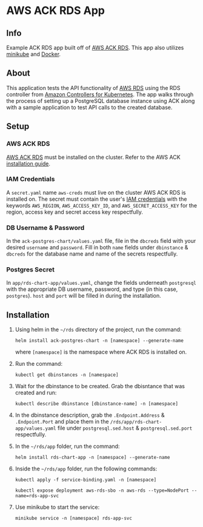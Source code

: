 ﻿# **AWS ACK RDS App**

## Info

Example ACK RDS app built off of [AWS ACK RDS](https://github.com/aws-controllers-k8s/rds-controller). This app also utilizes [minikube](https://minikube.sigs.k8s.io/docs/start/) and [Docker](https://docs.docker.com/get-docker/).

## About

This application tests the API functionality of [AWS RDS](https://aws.amazon.com/rds/?trk=c0fcea17-fb6a-4c27-ad98-192318a276ff&sc_channel=ps&sc_campaign=acquisition&sc_medium=ACQ-P|PS-GO|Brand|Desktop|SU|Database|Solution|US|EN|Text&s_kwcid=AL!4422!3!548665196304!e!!g!!amazon%20relational%20db&ef_id=EAIaIQobChMIpJKl5a-C9wIVbfHjBx0QYAOwEAAYASABEgJe7PD_BwE:G:s&s_kwcid=AL!4422!3!548665196304!e!!g!!amazon%20relational%20db) using the RDS controller from [Amazon Controllers for Kubernetes](https://github.com/aws-controllers-k8s/community).  The app walks through the process of setting up a PostgreSQL database instance using ACK along with a sample application to test API calls to the created database.

## Setup
### AWS ACK RDS
[AWS ACK RDS](https://github.com/redhat-developer/sbo-services-investigation/tree/main/aws/s3/app) must be installed on the cluster. Refer to the AWS ACK [installation guide](https://aws-controllers-k8s.github.io/community/docs/user-docs/install/).

### IAM Credentials
A `secret.yaml` name `aws-creds` must live on the cluster AWS ACK RDS is installed on. The secret must contain the user's [IAM credentials](https://docs.aws.amazon.com/general/latest/gr/aws-sec-cred-types.html) with the keywords `AWS_REGION`, `AWS_ACCESS_KEY_ID`, and `AWS_SECRET_ACCESS_KEY` for the region, access key and secret access key respectfully.

### DB Username & Password
In the `ack-postgres-chart/values.yaml` file, file in the `dbcreds` field with your desired `username` and `password`. Fill in both `name` fields under `dbinstance` & `dbcreds` for the database name and name of the secrets respectfully.

### Postgres Secret
In `app/rds-chart-app/values.yaml`, change the fields underneath `postgresql` with the appropriate DB username, password, and type (in this case, `postgres`). `host` and `port` will be filled in during the installation.

## Installation
1. Using helm in the `~/rds` directory of the project, run the command:

	`helm install ack-postgres-chart -n [namespace] --generate-name`

	where `[namespace]` is the namespace where ACK RDS is installed on.

2. Run the command:

	`kubectl get dbinstances -n [namespace]`

3. Wait for the dbinstance to be created. Grab the dbisntance that was created and run:

	`kubectl describe dbinstance [dbinstance-name] -n [namespace]`

4. In the dbinstance description, grab the `.Endpoint.Address` & `.Endpoint.Port` and place them in the `/rds/app/rds-chart-app/values.yaml` file under `postgresql.sed.host` & `postgresql.sed.port` respectfully.

5. In the `~/rds/app` folder, run the command:

	`helm install rds-chart-app -n [namespace] --generate-name`

6. Inside the `~/rds/app` folder, run the following commands:

	`kubectl apply -f service-binding.yaml -n [namespace]`

	`kubectl expose deployment aws-rds-sbo -n aws-rds --type=NodePort --name=rds-app-svc`

7. Use minikube to start the service:

	`minikube service -n [namespace] rds-app-svc`

